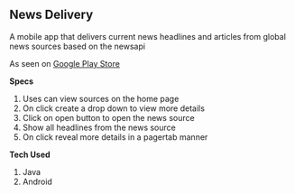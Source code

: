 ## News Delivery
A mobile app that delivers current news headlines and articles from global news sources based on the newsapi

As seen on [Google Play Store](https://play.google.com/store/apps/details?id=com.veekay.newsdelivery)

**Specs**
1. Uses can view sources on the home page
2. On click create a drop down to view more details
3. Click on open button to open the news source
4. Show all headlines from the news source
5. On click reveal more details in a pagertab manner

**Tech Used**
1. Java
2. Android

